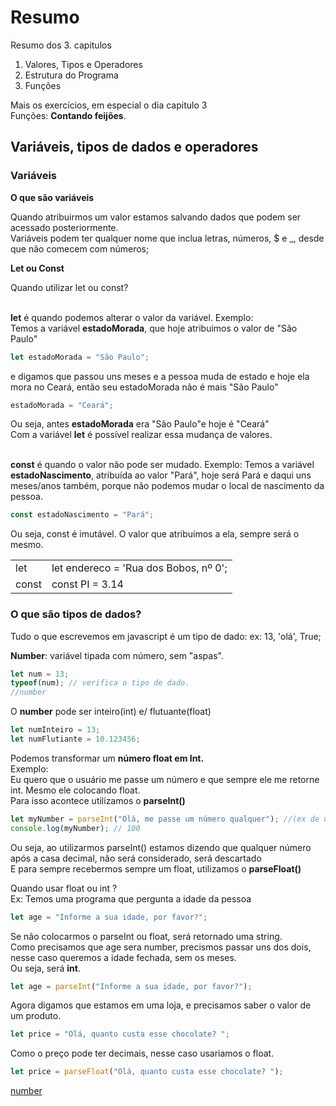 # Resumo

Resumo dos 3. capitulos

1. Valores, Tipos e Operadores
2. Estrutura do Programa
3. Funções

Mais os exercícios, em especial o dia capitulo 3<br>
Funções: **Contando feijões**.

## Variáveis, tipos de dados e operadores

### Variáveis 

**O que são variáveis**
<p>Quando atribuirmos um valor estamos salvando dados que podem ser acessado posteriormente. <br>Variáveis podem ter qualquer nome que inclua letras, números, $ e _, desde que não comecem com números;</p>

**Let ou Const**
<p>

Quando utilizar let ou const?<br><br>

**let** é quando podemos alterar o valor da variável. Exemplo:<br>
Temos a variável **estadoMorada**, que hoje atribuimos o valor de "São Paulo"
```javascript
let estadoMorada = "São Paulo";
```
e digamos que passou uns meses e a pessoa muda de estado e hoje ela mora no Ceará, então seu estadoMorada não é mais "São Paulo"
```javascript
estadoMorada = "Ceará";
```
Ou seja, antes **estadoMorada** era "São Paulo"e hoje é "Ceará"<br>
Com a variável **let** é possível realizar essa mudança de valores. <br>
<br>

**const** é quando o valor não pode ser mudado. Exemplo: Temos a variável **estadoNascimento**, atribuída ao valor "Pará", hoje será Pará e daqui uns meses/anos também, porque não podemos mudar o local de nascimento da pessoa.
```javascript
const estadoNascimento = "Pará";
```
Ou seja, const é imutável. O valor que atribuímos a ela, sempre será o mesmo.

| | |
| -- | -- |
| let | let endereco = 'Rua dos Bobos, nº 0'; |
| const | const PI = 3.14 |
</p>


### O que são tipos de dados?

Tudo o que escrevemos em javascript é um tipo de dado: ex: 13, 'olá', True;<br>

**Number**: variável tipada com número, sem "aspas". <br>

```javascript
let num = 13;
typeof(num); // verifica o tipo de dado.
//number
```

O **number** pode ser inteiro(int) e/ flutuante(float) 
```javascript
let numInteiro = 13;
let numFlutiante = 10.123456;
```

Podemos transformar um **número float em Int.**<br>
Exemplo:<br>
Eu quero que o usuário me passe um número e que sempre ele me retorne int. Mesmo ele colocando float.<br>
Para isso acontece utilizamos o **parseInt()**
```javascript
let myNumber = parseInt("Olá, me passe um número qualquer"); //(ex de um numero informado pelo usuário: 100.254868)
console.log(myNumber); // 100
```
Ou seja, ao utilizarmos parseInt() estamos dizendo que qualquer número após a casa decimal, não será considerado, será descartado<br>
E para sempre recebermos sempre um float, utilizamos o **parseFloat()**<br>

Quando usar float ou int ?<br>
Ex: Temos uma programa que pergunta a idade da pessoa<br>

```js
let age = "Informe a sua idade, por favor?";
```
Se não colocarmos o parseInt ou float, será retornado uma string.<br>
Como precisamos que age sera number, precismos passar uns dos dois, nesse caso queremos a idade fechada, sem os meses.<br>
Ou seja, será **int**.
```js
let age = parseInt("Informe a sua idade, por favor?"); 
```

Agora digamos que estamos em uma loja, e precisamos saber o valor de um produto.<br>

```js
let price = "Olá, quanto custa esse chocolate? ";
```
Como o preço pode ter decimais, nesse caso usariamos o float.
```js
let price = parseFloat("Olá, quanto custa esse chocolate? "); 
```

[number](/img/numeros-int-float.png)

